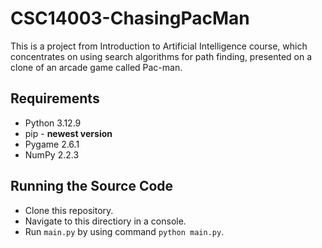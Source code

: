 # CSC14003-ChasingPacMan
This is a project from Introduction to Artificial Intelligence course, which concentrates on using search algorithms for path finding, presented on a clone of an arcade game called Pac-man.

## Requirements
- Python 3.12.9
- pip - **newest version**
- Pygame 2.6.1
- NumPy 2.2.3

## Running the Source Code
- Clone this repository.
- Navigate to this directiory in a console.
- Run `main.py` by using command `python main.py`.